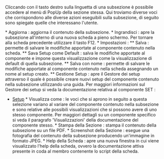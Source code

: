 
Cliccando con il tasto destro sulla linguetta di una subsezione è possibile accedere al menù di PopUp della sezione stessa. Qui troviamo diverse voci che corrispondono alle diverse azioni eseguibili sulla subsezione, di seguito sono spiegate quelle che interessano l'utente.


 \* Aggiorna :  aggiorna il contenuto della subsezione.
 \* Ingrandisci :  apre la subsezione all'interno di una nuova scheda a pieno schermo. Per tornare alla scheda precedente utilizzare il tasto F12.
 \* Impostazioni : 
 \*\* Salva :  permette di salvare le modifiche apportate al componente contenuto nella scheda.
 \*\* Sava Setup come Default :  salva le modifiche apportate al componente e impone questa visualizzazione come la visualizzazione di default di quella subsezione.
 \*\* Salva con nome :  permette di salvare le modifiche apportate al componente contenuto nella scheda assegnando un nome al setup creato.
 \*\* Gestione Setup :  apre il Gestore dei setup attraverso il quale è possibile creare nuovi setup del componente contenuto nella subsezione utilizzando una guida. Per maggiori informazioni sul Gestore dei setup si veda la documentazione relativa al componente SET : 
- [Setup](Sorgenti/DOC_OPE/TA/B£AMO/LOCSET)
 \* Visualizza come :  le voci che si aprono in seguito a questa selezione variano al variare del componente contenuto nella subsezione e sono relative alle possibili visualizzazioni che si possono avere di uno stesso componente. Per maggiori dettagli su un componente specifico si veda il paragrafo 'Visualizzazioni' della documentazione del componente stesso.
 \* Stampa della Sezione :  stampa il contenuto della subsezione su un file PDF.
 \* Screenshot della Sezione :  esegue una fotografia del contenuto della subsezione producendo un'immagine in formato JPEG.
 \* Help della Scheda :  apre una nuova finestra in cui viene visualizzato l'help della scheda, ovvero la documentazione attiva presente in coda al membro contenente lo script della scheda.
